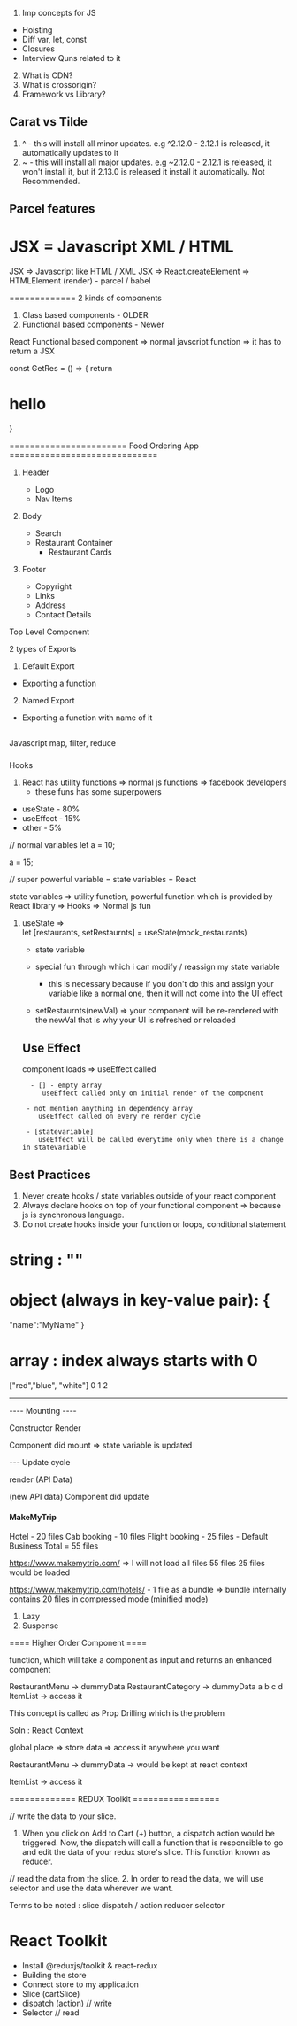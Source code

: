 1. Imp concepts for JS

- Hoisting
- Diff var, let, const
- Closures
- Interview Quns related to it

2. What is CDN?
3. What is crossorigin?
4. Framework vs Library?

## Carat vs Tilde

1. ^ - this will install all minor updates. e.g ^2.12.0 - 2.12.1 is released, it automatically updates to it
2. ~ - this will install all major updates. e.g ~2.12.0 - 2.12.1 is released, it won't install it, but if 2.13.0 is released it install it automatically. Not Recommended.

## Parcel features

# JSX = Javascript XML / HTML

JSX => Javascript like HTML / XML
JSX => React.createElement => HTMLElement (render) - parcel / babel

=============
2 kinds of components

1. Class based components - OLDER
2. Functional based components - Newer

React Functional based component => normal javscript function => it has to return a JSX

const GetRes = () => {
return <h1>hello</h1>
}

======================= Food Ordering App =============================

1. Header

   - Logo
   - Nav Items

2. Body

   - Search
   - Restaurant Container
     - Restaurant Cards

3. Footer
   - Copyright
   - Links
   - Address
   - Contact Details

Top Level Component

2 types of Exports

1. Default Export

- Exporting a function

2. Named Export

- Exporting a function with name of it

##

Javascript
map, filter, reduce

###

Hooks

1. React has utility functions => normal js functions => facebook developers
   - these funs has some superpowers

- useState - 80%
- useEffect - 15%
- other - 5%

// normal variables
let a = 10;

a = 15;

// super powerful variable = state variables = React

state variables => utility function, powerful function which is provided by React library => Hooks => Normal js fun

1.  useState =>  
    let [restaurants, setRestaurnts] = useState(mock_restaurants)

    - state variable
    - special fun through which i can modify / reassign my state variable

      - this is necessary because if you don't do this and assign your variable like a normal one, then it will not come into the UI effect

    - setRestaurnts(newVal) => your component will be re-rendered with the newVal that is why your UI is refreshed or reloaded

    ## Use Effect

    component loads => useEffect called

          - [] - empty array
             useEffect called only on initial render of the component

         - not mention anything in dependency array
            useEffect called on every re render cycle

         - [statevariable]
            useEffect will be called everytime only when there is a change in statevariable

## Best Practices

1. Never create hooks / state variables outside of your react component
2. Always declare hooks on top of your functional component => because js is synchronous language.
3. Do not create hooks inside your function or loops, conditional statement

# string : ""

# object (always in key-value pair): {

"name":"MyName"
}

# array : index always starts with 0

["red","blue", "white"]
0 1 2

---

---- Mounting ----

Constructor
Render

   <HTML Dummy>
Component did mount 
   <API Call>
   <this.setState> => state variable is updated

--- Update cycle

render (API Data)

   <HTML> (new API data)
   Component did update



#### MakeMyTrip #####

Hotel - 20 files
Cab booking - 10 files
Flight booking - 25 files - Default Business
Total = 55 files

https://www.makemytrip.com/ => I will not load all files 55 files
25 files would be loaded 

https://www.makemytrip.com/hotels/ - 1 file as a bundle => bundle internally contains 20 files in compressed mode (minified mode)


1. Lazy
2. Suspense


==== Higher Order Component ====

function, which will take a component as input and returns an enhanced component





RestaurantMenu -> dummyData
RestaurantCategory -> dummyData
a
b
c
d
ItemList -> access it 

This concept is called as Prop Drilling which is the problem 

Soln : React Context 

global place => store data => access it anywhere you want 

RestaurantMenu -> dummyData -> would be kept at react context 

ItemList -> access it 


============= REDUX Toolkit =================

// write the data to your slice.
1. When you click on Add to Cart (+) button, a dispatch action would be triggered. 
Now, the dispatch will call a function that is responsible to go and edit the data of your redux store's slice.
This function known as reducer. 

// read the data from the slice.
2. In order to read the data, we will use selector and use the data wherever we want. 

Terms to be noted : 
slice
dispatch / action
reducer 
selector

# React Toolkit

- Install @reduxjs/toolkit & react-redux
- Building the store
- Connect store to my application
- Slice (cartSlice)
- dispatch (action) // write
- Selector // read